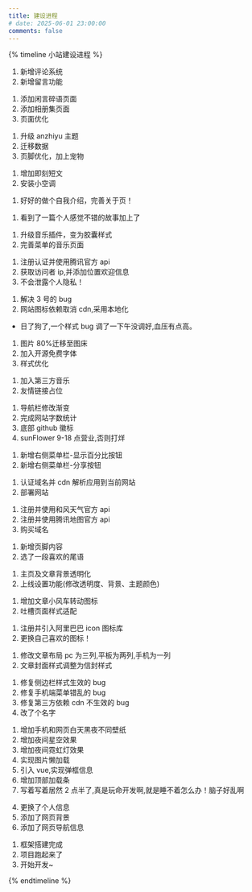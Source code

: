 ```yaml
---
title: 建设进程
# date: 2025-06-01 23:00:00
comments: false
---
```


{% timeline 小站建设进程 %}

<!-- timeline 2025-09-15 -->

1. 新增评论系统
2. 新增留言功能

<!-- endtimeline  -->

<!-- timeline 2025-09-10 -->

1. 添加闲言碎语页面
2. 添加相册集页面
3. 页面优化

<!-- endtimeline  -->

<!-- timeline 2025-08-28 -->

1. 升级 anzhiyu 主题
2. 迁移数据
3. 页脚优化，加上宠物

<!-- endtimeline  -->

<!-- timeline 2025-08-24 -->

1. 增加即刻短文
2. 安装小空调

<!-- endtimeline  -->

<!-- timeline 2025-08-18 -->

1. 好好的做个自我介绍，完善关于页！

<!-- endtimeline  -->

<!-- timeline 2025-08-16 -->

1. 看到了一篇个人感觉不错的故事加上了

<!-- endtimeline  -->

<!-- timeline 2025-08-15 -->

1. 升级音乐插件，变为胶囊样式
2. 完善菜单的音乐页面

<!-- endtimeline  -->

<!-- timeline 2025-08-12 -->

1. 注册认证并使用腾讯官方 api
2. 获取访问者 ip,并添加位置欢迎信息
3. 不会泄露个人隐私！

<!-- endtimeline  -->

<!-- timeline 2025-08-06 -->

1. 解决 3 号的 bug
2. 网站图标依赖取消 cdn,采用本地化

<!-- endtimeline  -->

<!-- timeline 2025-08-03 -->

- 日了狗了,一个样式 bug 调了一下午没调好,血压有点高。

<!-- endtimeline  -->

<!-- timeline 2025-08-02 -->

1. 图片 80%迁移至图床
2. 加入开源免费字体
3. 样式优化

<!-- endtimeline  -->

<!-- timeline 2025-07-31 -->

1. 加入第三方音乐
2. 友情链接占位

<!-- endtimeline  -->

<!-- timeline 2025-07-20 -->

1. 导航栏修改渐变
2. 完成网站字数统计
3. 底部 github 徽标
4. sunFlower 9-18 点营业,否则打烊

<!-- endtimeline  -->

<!-- timeline 2025-07-19 -->

1. 新增右侧菜单栏-显示百分比按钮
2. 新增右侧菜单栏-分享按钮

<!-- endtimeline  -->

<!-- timeline 2025-07-12 -->

1. 认证域名并 cdn 解析应用到当前网站
2. 部署网站

<!-- endtimeline  -->

<!-- timeline 2025-07-07 -->

1. 注册并使用和风天气官方 api
2. 注册并使用腾讯地图官方 api
3. 购买域名

<!-- endtimeline  -->

<!-- timeline 2025-07-05 -->

1. 新增页脚内容
2. 选了一段喜欢的尾语

<!-- endtimeline  -->

<!-- timeline 2025-06-29 -->

1. 主页及文章背景透明化
2. 上线设置功能(修改透明度、背景、主题颜色)

<!-- endtimeline  -->

<!-- timeline 2025-06-25 -->

1. 增加文章小风车转动图标
2. 吐槽页面样式适配

<!-- endtimeline  -->

<!-- timeline 2025-06-20 -->

1. 注册并引入阿里巴巴 icon 图标库
2. 更换自己喜欢的图标！

<!-- endtimeline  -->

<!-- timeline 2025-06-18 -->

1. 修改文章布局 pc 为三列,平板为两列,手机为一列
2. 文章封面样式调整为信封样式

<!-- endtimeline  -->

<!-- timeline 2025-06-15 -->

1. 修复侧边栏样式生效的 bug
2. 修复手机端菜单错乱的 bug
3. 修复第三方依赖 cdn 不生效的 bug
4. 改了个名字

<!-- endtimeline  -->

<!-- timeline 2025-06-06 -->

1. 增加手机和网页白天黑夜不同壁纸
2. 增加夜间星空效果
3. 增加夜间霓虹灯效果
4. 实现图片懒加载
5. 引入 vue,实现弹框信息
6. 增加顶部加载条
7. 写着写着居然 2 点半了,真是玩命开发啊,就是睡不着怎么办！脑子好乱啊

<!-- endtimeline  -->

<!-- timeline 2025-06-03 -->

4. 更换了个人信息
5. 添加了网页背景
6. 添加了网页导航信息

<!-- endtimeline  -->

<!-- timeline 2025-06-01 -->

1. 框架搭建完成
2. 项目跑起来了
3. 开始开发~

<!-- endtimeline  -->

{% endtimeline %}
